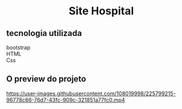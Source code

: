 
<h1 align="center"> Site Hospital </h1>

## tecnologia utilizada
bootstrap  
HTML  
Css

O preview do projeto
-------------



https://user-images.githubusercontent.com/108019998/225799215-96778c66-76d7-43fc-909c-321851a77fc0.mp4

